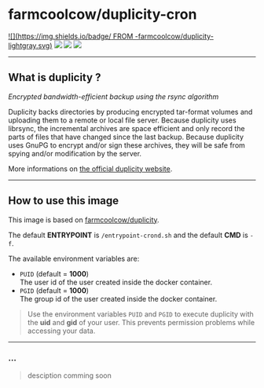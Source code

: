 # farmcoolcow/duplicity-cron 

[![](https://img.shields.io/badge/  FROM  -farmcoolcow/duplicity-lightgray.svg)](https://hub.docker.com/r/farmcoolcow/duplicity) 
[![](https://images.microbadger.com/badges/commit/farmcoolcow/duplicity-cron.svg)](https://github.com/coolcow/docker_duplicity-cron/commits/master) 
[![](https://images.microbadger.com/badges/image/farmcoolcow/duplicity-cron.svg)](https://microbadger.com/images/farmcoolcow/duplicity-cron) 
[![](https://images.microbadger.com/badges/license/farmcoolcow/duplicity-cron.svg)](https://raw.githubusercontent.com/coolcow/docker_duplicity-cron/master/LICENSE.txt)

---

## What is duplicity ?

*Encrypted bandwidth-efficient backup using the rsync algorithm*

Duplicity backs directories by producing encrypted tar-format volumes and uploading them to a remote or local file server. Because duplicity uses librsync, the incremental archives are space efficient and only record the parts of files that have changed since the last backup. Because duplicity uses GnuPG to encrypt and/or sign these archives, they will be safe from spying and/or modification by the server.

More informations on [the official duplicity website](http://duplicity.nongnu.org/).

---

## How to use this image

This image is based on [farmcoolcow/duplicity](https://hub.docker.com/r/farmcoolcow/duplicity/).

The default **ENTRYPOINT** is ```/entrypoint-crond.sh``` and the default **CMD** is ```-f```.

The available environment variables are:
  * ```PUID``` (default = **1000**)  
    The user id of the user created inside the docker container.
  * ```PGID``` (default = **1000**)  
    The group id of the user created inside the docker container.

  > Use the environment variables ```PUID``` and ```PGID``` to execute duplicity with the **uid** and **gid** of your user. This prevents permission problems while accessing your data.

---

### ...

> desciption comming soon

